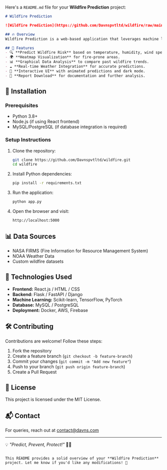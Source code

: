Here's a `README.md` file for your **Wildfire Prediction** project:  

```markdown
# Wildfire Prediction

![Wildfire Prediction](https://github.com/Davnspvtltd/wildfire/raw/main/assets/banner.png)  

## 🔥 Overview  
Wildfire Prediction is a web-based application that leverages machine learning to predict the likelihood of wildfires based on various environmental factors. This tool helps in proactive fire management by providing early warnings and risk analysis.  

## 🚀 Features  
- 🔍 **Predict Wildfire Risk** based on temperature, humidity, wind speed, and other factors.  
- 🌍 **Heatmap Visualization** for fire-prone areas.  
- 📊 **Graphical Data Analysis** to compare past wildfire trends.  
- ☁️ **Real-time Weather Integration** for accurate predictions.  
- 🎨 **Interactive UI** with animated predictions and dark mode.  
- 📝 **Report Download** for documentation and further analysis.  


```

## 🔧 Installation  
### Prerequisites  
- Python 3.8+  
- Node.js (if using React frontend)  
- MySQL/PostgreSQL (if database integration is required)  

### Setup Instructions  
1. Clone the repository:  
   ```sh
   git clone https://github.com/Davnspvtltd/wildfire.git
   cd wildfire
   ```

2. Install Python dependencies:  
   ```sh
   pip install -r requirements.txt
   ```

3. Run the application:  
   ```sh
   python app.py
   ```

4. Open the browser and visit:  
   ```
   http://localhost:5000
   ```

## 📊 Data Sources  
- NASA FIRMS (Fire Information for Resource Management System)  
- NOAA Weather Data  
- Custom wildfire datasets  

## 🤖 Technologies Used  
- **Frontend:** React.js / HTML / CSS  
- **Backend:** Flask / FastAPI / Django  
- **Machine Learning:** Scikit-learn, TensorFlow, PyTorch  
- **Database:** MySQL / PostgreSQL  
- **Deployment:** Docker, AWS, Firebase  

## 🛠️ Contributing  
Contributions are welcome! Follow these steps:  
1. Fork the repository  
2. Create a feature branch (`git checkout -b feature-branch`)  
3. Commit your changes (`git commit -m "Add new feature"`)  
4. Push to your branch (`git push origin feature-branch`)  
5. Create a Pull Request  

## 📜 License  
This project is licensed under the MIT License.  

## 📬 Contact  
For queries, reach out at [contact@davns.com](mailto:contact@davns.com)  

---

💡 *"Predict, Prevent, Protect!"* 🌲🔥
```

This README provides a solid overview of your **Wildfire Prediction** project. Let me know if you'd like any modifications! 🚀
